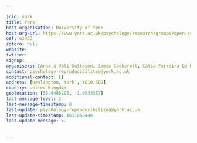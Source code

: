 ```yaml
---

jcid: york
title: York
host-organisation: University of York
host-org-url: https://www.york.ac.uk/psychology/research/groups/open-science/
osf: wz463
zotero: null
website: 
twitter: 
signup: 
organisers: [Anna á Váli Guttesen, Jamie Cockcroft, Cátia Ferreira De Oliveira]
contact: psychology-reproducibilitea@york.ac.uk
additional-contact: []
address: [Heslington, York , YO10 5DD]
country: United Kingdom
geolocation: [53.9485295, -1.0533357]
last-message-level: 1
last-message-timestamp: 0
last-update: psychology-reproducibilitea@york.ac.uk
last-update-timestamp: 1611063448
last-update-message: >-
  

---
```



